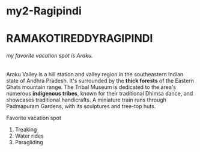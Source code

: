 # my2-Ragipindi



# RAMAKOTIREDDYRAGIPINDI
###### my favorite vacation spot is Araku.

Araku Valley is a hill station and valley region in the southeastern Indian state of Andhra Pradesh. It's surrounded by the **thick forests** of the Eastern Ghats mountain range. The Tribal Museum is dedicated to the area's numerous **indigenous tribes**, known for their traditional Dhimsa dance, and showcases traditional handicrafts. A miniature train runs through Padmapuram Gardens, with its sculptures and tree-top huts.

Favorite vacation spot

1. Treaking
2. Water rides
3. Paragliding
